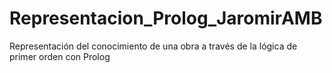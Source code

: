 # Representacion_Prolog_JaromirAMB
Representación del conocimiento de una obra a través de la lógica de primer orden con Prolog
